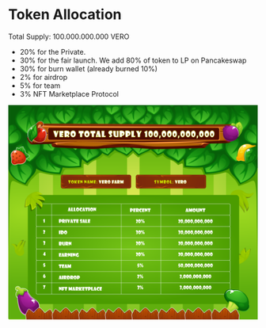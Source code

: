 # Token Allocation

Total Supply: 100.000.000.000 VERO 

* 20% for the Private.
* 30% for the fair launch. We add 80% of token to LP on Pancakeswap
* 30% for burn wallet \(already burned 10%\)
* 2% for airdrop
* 5% for team
* 3% NFT Marketplace Protocol

![Vero Token Allocations](../.gitbook/assets/statistical-tables1.png)

